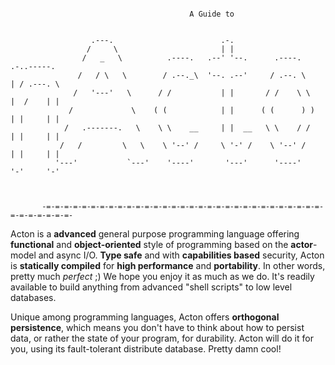 ```bob

                                        A Guide to


                  .---.                        .-.
                 /     \                       | |
                /   _   \          .----.   .--' '--.      .----.     .-..-----.
               /   / \   \        / .--._\  '--. .--'     / .--. \    | / .---. \
              /   '---'   \      / /           | |       / /    \ \   |  /    | |
             /             \    ( (            | |      ( (      ) )  | |     | |
            /   .-------.   \    \ \    __     | |  __   \ \    / /   | |     | |
           /   /         \   \    \ '--' /     \ '-' /    \ '--' /    | |     | |
          '---'           `---'    '----'       '---'      '----'     '-'     '-'
     


       -=-=-=-=-=-=-=-=-=-=-=-=-=-=-=-=-=-=-=-=-=-=-=-=-=-=-=-=-=-=-=-=-=-=-=-=-=-=-

```

Acton is a **advanced** general purpose programming language offering **functional** and **object-oriented** style of programming based on the **actor**-model and async I/O. **Type safe** and with **capabilities based** security, Acton is **statically compiled** for **high performance** and **portability**. In other words, pretty much *perfect* ;) We hope you enjoy it as much as we do. It's readily available to build anything from advanced "shell scripts" to low level databases.

Unique among programming languages, Acton offers **orthogonal persistence**, which means you don't have to think about how to persist data, or rather the state of your program, for durability. Acton will do it for you, using its fault-tolerant distribute database. Pretty damn cool!
